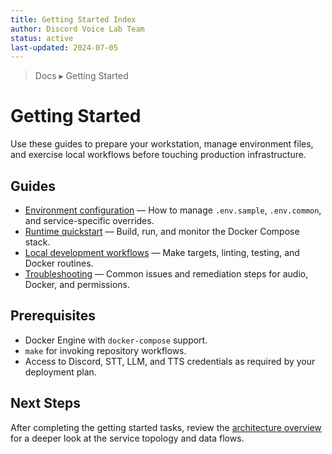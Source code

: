 ```yaml
---
title: Getting Started Index
author: Discord Voice Lab Team
status: active
last-updated: 2024-07-05
---
```


<!-- markdownlint-disable-next-line MD041 -->
> Docs ▸ Getting Started

# Getting Started

Use these guides to prepare your workstation, manage environment files, and exercise
local workflows before touching production infrastructure.

## Guides

- [Environment configuration](environment.md) — How to manage `.env.sample`, `.env.common`,
  and service-specific overrides.
- [Runtime quickstart](runtime.md) — Build, run, and monitor the Docker Compose stack.
- [Local development workflows](local-development.md) — Make targets, linting, testing, and
  Docker routines.
- [Troubleshooting](troubleshooting.md) — Common issues and remediation steps for audio,
  Docker, and permissions.

## Prerequisites

- Docker Engine with `docker-compose` support.
- `make` for invoking repository workflows.
- Access to Discord, STT, LLM, and TTS credentials as required by your deployment plan.

## Next Steps

After completing the getting started tasks, review the [architecture overview](../architecture/system-overview.md)
for a deeper look at the service topology and data flows.

